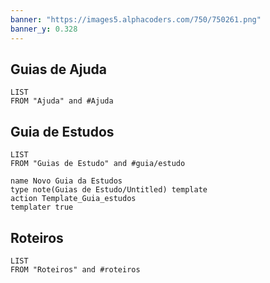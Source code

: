 ```yaml
---
banner: "https://images5.alphacoders.com/750/750261.png"
banner_y: 0.328
---
```

## Guias de Ajuda
```dataview
LIST
FROM "Ajuda" and #Ajuda
```

## Guia de Estudos
```dataview
LIST
FROM "Guias de Estudo" and #guia/estudo
```
```button
name Novo Guia da Estudos
type note(Guias de Estudo/Untitled) template
action Template_Guia_estudos
templater true
```

## Roteiros
```dataview
LIST
FROM "Roteiros" and #roteiros
```